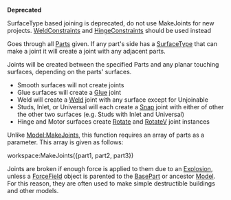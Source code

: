 **Deprecated**

SurfaceType based joining is deprecated, do not use MakeJoints for new projects. [WeldConstraints](https://developer.roblox.com/en-us/api-reference/class/WeldConstraint) and [HingeConstraints](https://developer.roblox.com/en-us/api-reference/class/HingeConstraint) should be used instead

Goes through all [Parts](https://developer.roblox.com/en-us/api-reference/class/BasePart) given. If any part's side has a [SurfaceType](https://developer.roblox.com/en-us/api-reference/enum/SurfaceType) that can make a joint it will create a joint with any adjacent parts.

Joints will be created between the specified Parts and any planar touching surfaces, depending on the parts' surfaces.

*   Smooth surfaces will not create joints
*   Glue surfaces will create a [Glue](https://developer.roblox.com/en-us/api-reference/class/Glue) joint
*   Weld will create a [Weld](https://developer.roblox.com/en-us/api-reference/class/Weld) joint with any surface except for Unjoinable
*   Studs, Inlet, or Universal will each create a [Snap](https://developer.roblox.com/en-us/api-reference/class/Snap) joint with either of other the other two surfaces (e.g. Studs with Inlet and Universal)
*   Hinge and Motor surfaces create [Rotate](https://developer.roblox.com/en-us/api-reference/class/Rotate) and [RotateV](https://developer.roblox.com/en-us/api-reference/class/RotateV) joint instances

Unlike [Model:MakeJoints](https://developer.roblox.com/en-us/api-reference/function/Model/MakeJoints), this function requires an array of parts as a parameter. This array is given as follows:

workspace:MakeJoints({part1, part2, part3})

Joints are broken if enough force is applied to them due to an [Explosion](https://developer.roblox.com/en-us/api-reference/class/Explosion), unless a [ForceField](https://developer.roblox.com/en-us/api-reference/class/ForceField) object is parented to the [BasePart](https://developer.roblox.com/en-us/api-reference/class/BasePart) or ancestor [Model](https://developer.roblox.com/en-us/api-reference/class/Model). For this reason, they are often used to make simple destructible buildings and other models.